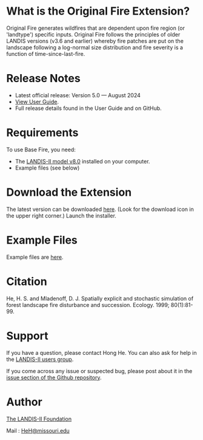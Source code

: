 # What is the Original Fire Extension?

Original Fire generates wildfires that are dependent upon fire region (or 'landtype') specific inputs. Original Fire follows the principles of older LANDIS versions (v3.6 and earlier) whereby fire patches are put on the landscape following a log-normal size distribution and fire severity is a function of time-since-last-fire. 

# Release Notes

- Latest official release: Version 5.0 — August 2024
- [View User Guide](https://github.com/LANDIS-II-Foundation/Extension-Base-Fire/blob/master/docs/LANDIS-II%20Original%20Fire%20v5.0%20User%20Guide.pdf).
- Full release details found in the User Guide and on GitHub.

# Requirements

To use Base Fire, you need:

- The [LANDIS-II model v8.0](http://www.landis-ii.org/install) installed on your computer.
- Example files (see below)

# Download the Extension

The latest version can be downloaded [here](https://github.com/LANDIS-II-Foundation/Extension-Base-Fire/blob/master/deploy/installer/LANDIS-II-V8%20Base%20Fire%205.0-setup.exe). (Look for the download icon in the upper right corner.)  Launch the installer.

# Example Files

Example files are [here](https://downgit.github.io/#/home?url=https://github.com/LANDIS-II-Foundation/Extension-Base-Fire/blob/master/testings/Core8.0-OriginalFire5.0).

# Citation

He, H. S. and Mladenoff, D. J. Spatially explicit and stochastic simulation of forest landscape fire disturbance and succession. Ecology. 1999; 80(1):81-99.

# Support

If you have a question, please contact Hong He. 
You can also ask for help in the [LANDIS-II users group](http://www.landis-ii.org/users).

If you come across any issue or suspected bug, please post about it in the [issue section of the Github repository](https://github.com/LANDIS-II-Foundation/Extension-Base-Fire/issues).

# Author

[The LANDIS-II Foundation](http://www.landis-ii.org)

Mail : HeH@missouri.edu
